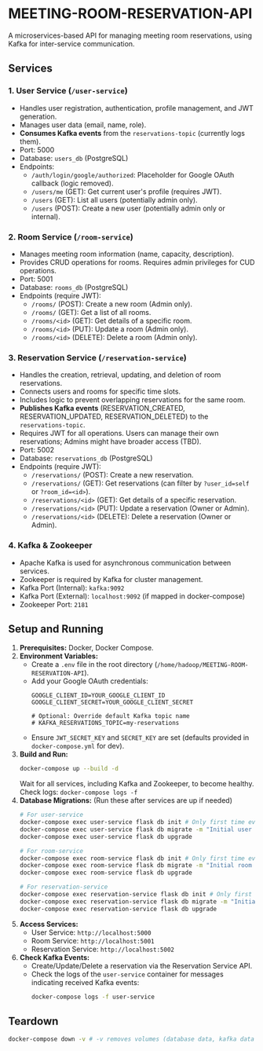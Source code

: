 # MEETING-ROOM-RESERVATION-API

A microservices-based API for managing meeting room reservations, using Kafka for inter-service communication.

## Services

### 1. User Service (`/user-service`)

*   Handles user registration, authentication, profile management, and JWT generation.
*   Manages user data (email, name, role).
*   **Consumes Kafka events** from the `reservations-topic` (currently logs them).
*   Port: 5000
*   Database: `users_db` (PostgreSQL)
*   Endpoints:
    *   `/auth/login/google/authorized`: Placeholder for Google OAuth callback (logic removed).
    *   `/users/me` (GET): Get current user's profile (requires JWT).
    *   `/users` (GET): List all users (potentially admin only).
    *   `/users` (POST): Create a new user (potentially admin only or internal).

### 2. Room Service (`/room-service`)

*   Manages meeting room information (name, capacity, description).
*   Provides CRUD operations for rooms. Requires admin privileges for CUD operations.
*   Port: 5001
*   Database: `rooms_db` (PostgreSQL)
*   Endpoints (require JWT):
    *   `/rooms/` (POST): Create a new room (Admin only).
    *   `/rooms/` (GET): Get a list of all rooms.
    *   `/rooms/<id>` (GET): Get details of a specific room.
    *   `/rooms/<id>` (PUT): Update a room (Admin only).
    *   `/rooms/<id>` (DELETE): Delete a room (Admin only).

### 3. Reservation Service (`/reservation-service`)

*   Handles the creation, retrieval, updating, and deletion of room reservations.
*   Connects users and rooms for specific time slots.
*   Includes logic to prevent overlapping reservations for the same room.
*   **Publishes Kafka events** (RESERVATION_CREATED, RESERVATION_UPDATED, RESERVATION_DELETED) to the `reservations-topic`.
*   Requires JWT for all operations. Users can manage their own reservations; Admins might have broader access (TBD).
*   Port: 5002
*   Database: `reservations_db` (PostgreSQL)
*   Endpoints (require JWT):
    *   `/reservations/` (POST): Create a new reservation.
    *   `/reservations/` (GET): Get reservations (can filter by `?user_id=self` or `?room_id=<id>`).
    *   `/reservations/<id>` (GET): Get details of a specific reservation.
    *   `/reservations/<id>` (PUT): Update a reservation (Owner or Admin).
    *   `/reservations/<id>` (DELETE): Delete a reservation (Owner or Admin).

### 4. Kafka & Zookeeper

*   Apache Kafka is used for asynchronous communication between services.
*   Zookeeper is required by Kafka for cluster management.
*   Kafka Port (Internal): `kafka:9092`
*   Kafka Port (External): `localhost:9092` (if mapped in docker-compose)
*   Zookeeper Port: `2181`

## Setup and Running

1.  **Prerequisites:** Docker, Docker Compose.
2.  **Environment Variables:**
    *   Create a `.env` file in the root directory (`/home/hadoop/MEETING-ROOM-RESERVATION-API`).
    *   Add your Google OAuth credentials:
        ```env
        GOOGLE_CLIENT_ID=YOUR_GOOGLE_CLIENT_ID
        GOOGLE_CLIENT_SECRET=YOUR_GOOGLE_CLIENT_SECRET

        # Optional: Override default Kafka topic name
        # KAFKA_RESERVATIONS_TOPIC=my-reservations
        ```
    *   Ensure `JWT_SECRET_KEY` and `SECRET_KEY` are set (defaults provided in `docker-compose.yml` for dev).
3.  **Build and Run:**
    ```bash
    docker-compose up --build -d
    ```
    Wait for all services, including Kafka and Zookeeper, to become healthy. Check logs: `docker-compose logs -f`
4.  **Database Migrations:**
    (Run these after services are up if needed)
    ```bash
    # For user-service
    docker-compose exec user-service flask db init # Only first time ever
    docker-compose exec user-service flask db migrate -m "Initial user migration"
    docker-compose exec user-service flask db upgrade

    # For room-service
    docker-compose exec room-service flask db init # Only first time ever
    docker-compose exec room-service flask db migrate -m "Initial room migration"
    docker-compose exec room-service flask db upgrade

    # For reservation-service
    docker-compose exec reservation-service flask db init # Only first time ever
    docker-compose exec reservation-service flask db migrate -m "Initial reservation migration"
    docker-compose exec reservation-service flask db upgrade
    ```
5.  **Access Services:**
    *   User Service: `http://localhost:5000`
    *   Room Service: `http://localhost:5001`
    *   Reservation Service: `http://localhost:5002`
6.  **Check Kafka Events:**
    *   Create/Update/Delete a reservation via the Reservation Service API.
    *   Check the logs of the `user-service` container for messages indicating received Kafka events:
        ```bash
        docker-compose logs -f user-service
        ```

## Teardown

```bash
docker-compose down -v # -v removes volumes (database data, kafka data if volumes defined)
```
